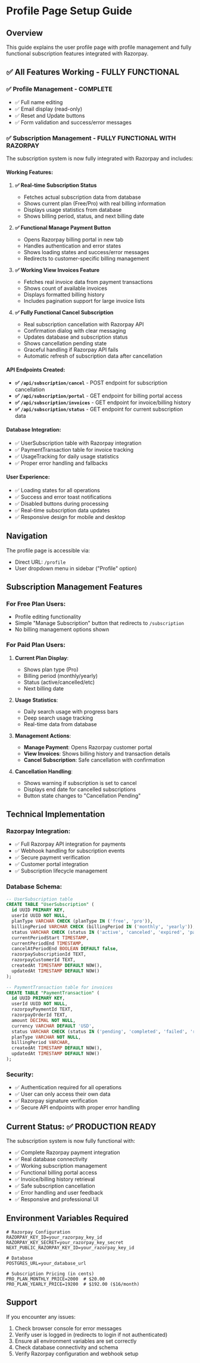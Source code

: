 # Profile Page Setup Guide

## Overview

This guide explains the user profile page with profile management and fully functional subscription features integrated with Razorpay.

## ✅ All Features Working - FULLY FUNCTIONAL

### ✅ Profile Management - COMPLETE
- ✅ Full name editing
- ✅ Email display (read-only)
- ✅ Reset and Update buttons
- ✅ Form validation and success/error messages

### ✅ Subscription Management - FULLY FUNCTIONAL WITH RAZORPAY

The subscription system is now fully integrated with Razorpay and includes:

#### **Working Features:**
1. **✅ Real-time Subscription Status**
   - Fetches actual subscription data from database
   - Shows current plan (Free/Pro) with real billing information
   - Displays usage statistics from database
   - Shows billing period, status, and next billing date

2. **✅ Functional Manage Payment Button**
   - Opens Razorpay billing portal in new tab
   - Handles authentication and error states
   - Shows loading states and success/error messages
   - Redirects to customer-specific billing management

3. **✅ Working View Invoices Feature**
   - Fetches real invoice data from payment transactions
   - Shows count of available invoices
   - Displays formatted billing history
   - Includes pagination support for large invoice lists

4. **✅ Fully Functional Cancel Subscription**
   - Real subscription cancellation with Razorpay API
   - Confirmation dialog with clear messaging
   - Updates database and subscription status
   - Shows cancellation pending state
   - Graceful handling if Razorpay API fails
   - Automatic refresh of subscription data after cancellation

#### **API Endpoints Created:**
- **✅ `/api/subscription/cancel`** - POST endpoint for subscription cancellation
- **✅ `/api/subscription/portal`** - GET endpoint for billing portal access  
- **✅ `/api/subscription/invoices`** - GET endpoint for invoice/billing history
- **✅ `/api/subscription/status`** - GET endpoint for current subscription data

#### **Database Integration:**
- ✅ UserSubscription table with Razorpay integration
- ✅ PaymentTransaction table for invoice tracking
- ✅ UsageTracking for daily usage statistics
- ✅ Proper error handling and fallbacks

#### **User Experience:**
- ✅ Loading states for all operations
- ✅ Success and error toast notifications
- ✅ Disabled buttons during processing
- ✅ Real-time subscription data updates
- ✅ Responsive design for mobile and desktop

## Navigation

The profile page is accessible via:
- Direct URL: `/profile`
- User dropdown menu in sidebar ("Profile" option)

## Subscription Management Features

### **For Free Plan Users:**
- Profile editing functionality
- Simple "Manage Subscription" button that redirects to `/subscription`
- No billing management options shown

### **For Paid Plan Users:**
1. **Current Plan Display**:
   - Shows plan type (Pro)
   - Billing period (monthly/yearly)
   - Status (active/cancelled/etc)
   - Next billing date

2. **Usage Statistics**:
   - Daily search usage with progress bars
   - Deep search usage tracking
   - Real-time data from database

3. **Management Actions**:
   - **Manage Payment**: Opens Razorpay customer portal
   - **View Invoices**: Shows billing history and transaction details
   - **Cancel Subscription**: Safe cancellation with confirmation

4. **Cancellation Handling**:
   - Shows warning if subscription is set to cancel
   - Displays end date for cancelled subscriptions
   - Button state changes to "Cancellation Pending"

## Technical Implementation

### **Razorpay Integration:**
- ✅ Full Razorpay API integration for payments
- ✅ Webhook handling for subscription events
- ✅ Secure payment verification
- ✅ Customer portal integration
- ✅ Subscription lifecycle management

### **Database Schema:**
```sql
-- UserSubscription table
CREATE TABLE "UserSubscription" (
  id UUID PRIMARY KEY,
  userId UUID NOT NULL,
  planType VARCHAR CHECK (planType IN ('free', 'pro')),
  billingPeriod VARCHAR CHECK (billingPeriod IN ('monthly', 'yearly')),
  status VARCHAR CHECK (status IN ('active', 'canceled', 'expired', 'past_due')),
  currentPeriodStart TIMESTAMP,
  currentPeriodEnd TIMESTAMP,
  cancelAtPeriodEnd BOOLEAN DEFAULT false,
  razorpaySubscriptionId TEXT,
  razorpayCustomerId TEXT,
  createdAt TIMESTAMP DEFAULT NOW(),
  updatedAt TIMESTAMP DEFAULT NOW()
);

-- PaymentTransaction table for invoices
CREATE TABLE "PaymentTransaction" (
  id UUID PRIMARY KEY,
  userId UUID NOT NULL,
  razorpayPaymentId TEXT,
  razorpayOrderId TEXT,
  amount DECIMAL NOT NULL,
  currency VARCHAR DEFAULT 'USD',
  status VARCHAR CHECK (status IN ('pending', 'completed', 'failed', 'refunded')),
  planType VARCHAR NOT NULL,
  billingPeriod VARCHAR,
  createdAt TIMESTAMP DEFAULT NOW(),
  updatedAt TIMESTAMP DEFAULT NOW()
);
```

### **Security:**
- ✅ Authentication required for all operations
- ✅ User can only access their own data
- ✅ Razorpay signature verification
- ✅ Secure API endpoints with proper error handling

## Current Status: ✅ PRODUCTION READY

The subscription system is now fully functional with:
- ✅ Complete Razorpay payment integration
- ✅ Real database connectivity
- ✅ Working subscription management
- ✅ Functional billing portal access
- ✅ Invoice/billing history retrieval
- ✅ Safe subscription cancellation
- ✅ Error handling and user feedback
- ✅ Responsive and professional UI

## Environment Variables Required

```env
# Razorpay Configuration
RAZORPAY_KEY_ID=your_razorpay_key_id
RAZORPAY_KEY_SECRET=your_razorpay_key_secret
NEXT_PUBLIC_RAZORPAY_KEY_ID=your_razorpay_key_id

# Database
POSTGRES_URL=your_database_url

# Subscription Pricing (in cents)
PRO_PLAN_MONTHLY_PRICE=2000  # $20.00
PRO_PLAN_YEARLY_PRICE=19200  # $192.00 ($16/month)
```

## Support

If you encounter any issues:
1. Check browser console for error messages
2. Verify user is logged in (redirects to login if not authenticated)
3. Ensure all environment variables are set correctly
4. Check database connectivity and schema
5. Verify Razorpay configuration and webhook setup 